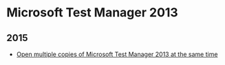 Microsoft Test Manager 2013
===========================

 2015
 ----
 * [Open multiple copies of Microsoft Test Manager 2013 at the same time](blog/2015/07/multiple-mtm.md)

